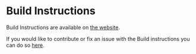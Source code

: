 # Build Instructions

Build Instructions are available on [the website](https://polymc.org/wiki/development/build-instructions/).

If you would like to contribute or fix an issue with the Build instructions you can do so [here](https://github.com/PolyMC/polymc.github.io/blob/master/src/wiki/development/build-instructions.md).
